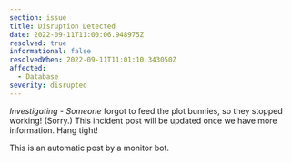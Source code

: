 ```yaml
---
section: issue
title: Disruption Detected
date: 2022-09-11T11:00:06.948975Z
resolved: true
informational: false
resolvedWhen: 2022-09-11T11:01:10.343050Z
affected:
  - Database
severity: disrupted
---
```

*Investigating* - _Someone_ forgot to feed the plot bunnies, so they stopped working! (Sorry.) This incident post will be updated once we have more information. Hang tight!

This is an automatic post by a monitor bot.
        
